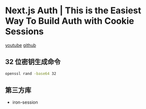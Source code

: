 # Next.js Auth | This is the Easiest Way To Build Auth with Cookie Sessions

[youtube](https://youtu.be/p_FiVGxyksI?si=3q1PBFHzBymPWk_S)
[github](https://github.com/safak/next-cookie-session)

## 32 位密钥生成命令

```bash
openssl rand -base64 32
```

## 第三方库

- iron-session
